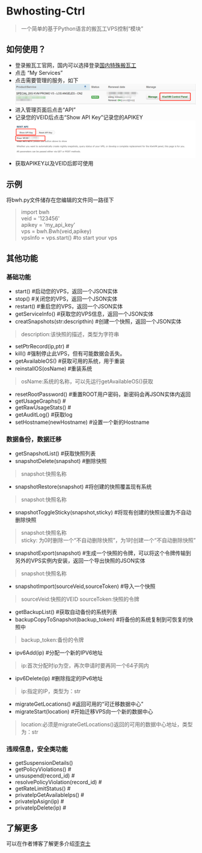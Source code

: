 # Bwhosting-Ctrl
> 一个简单的基于Python语言的搬瓦工VPS控制“模块”
## 如何使用？
- 登录搬瓦工官网，国内可以选择登录[国内特殊搬瓦工](htp://www.bwh88.net)
- 点击 “My Services”
- 点击需要管理的服务，如下
![点击进入管理的图片](https://github.com/Pidbid/bwhosting-ctrl/blob/master/img/bwh001.png)
- 进入管理页面后点击“API”
- 记录您的VEID后点击“Show API Key”记录您的APIKEY
![点击进入管理的图片](https://github.com/Pidbid/bwhosting-ctrl/blob/master/img/bwh002.png)
- 获取APIKEY以及VEID后即可使用
## 示例
将bwh.py文件储存在您编辑的文件同一路径下
> import bwh  
veid = '123456'  
apikey = 'my_api_key'  
vps = bwh.Bwh(veid,apikey)  
vpsInfo = vps.start() #to start your vps  

## 其他功能
### 基础功能
- start() #启动您的VPS，返回一个JSON实体
- stop() #关闭您的VPS，返回一个JSON实体
- restart() #重启您的VPS，返回一个JSON实体
- getServiceInfo() #获取您的VPS信息，返回一个JSON实体
- creatSnapshots(str:descripthin) #创建一个快照，返回一个JSON实体   
>description:该快照的描述，类型为字符串  
- setPtrRecord(ip,ptr) #
- kill() #强制停止此VPS，但有可能数据会丢失。
- getAvailableOS() #获取可用的系统，用于重装
- reinstallOS(osName) #重装系统
> osName:系统的名称，可以先运行getAvailableOS()获取
- resetRootPassword() #重置ROOT用户密码，新密码会再JSON实体内返回
- getUsageGraphs() #
- getRawUsageStats() #
- getAuditLog() #获取log
- setHostname(newHostname) #设置一个新的Hostname
### 数据备份，数据迁移
- getSnapshotList() #获取快照列表
- snapshotDelete(snapshot) #删除快照
> snapshot:快照名称
- snapshotRestore(snapshot) #将创建的快照覆盖现有系统
> snapshot:快照名称
- snapshotToggleSticky(snapshot,sticky) #将现有创建的快照设置为不自动删除快照
> snapshot:快照名称  
sticky: 为0时删除一个“不自动删除快照”，为1时创建一个“不自动删除快照”
- snapshotExport(snapshot) #生成一个快照的令牌，可以将这个令牌传输到另外的VPS实例内安装，返回一个导出快照的JSON实体
> snapshot:快照名称
- snapshotImport(sourceVeid,sourceToken) #导入一个快照
> sourceVeid:快照的VEID
sourceToken:快照的令牌
- getBackupList() #获取自动备份的系统列表
- backupCopyToSnapshot(backup_token) #将备份的系统复制到可恢复的快照中
> backup_token:备份的令牌
- ipv6Add(ip) #分配一个新的IPV6地址
> ip:首次分配时ip为空，再次申请时要再同一个64子网内
- ipv6Delete(ip) #删除指定的IPv6地址
> ip:指定的IP，类型为：str
- migrateGetLocations() #返回可用的“可迁移数据中心”
- migrateStart(location) #开始迁移VPS向一个新的数据中心
> location:必须是migrateGetLocations()返回的可用的数据中心地址，类型为：str
### 违规信息，安全类功能
- getSuspensionDetails() 
- getPolicyViolations() #
- unsuspend(record_id) #
- resolvePolicyViolation(record_id) #
- getRateLimitStatus() #
- privateIpGetAvailableIps() #
- privateIpAsign(ip) #
- privateIpDelete(ip) #
## 了解更多
可以在作者博客了解更多介绍[歪克士](https://www.wicos.me)  
